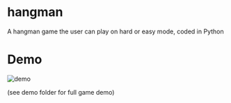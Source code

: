 # hangman
A hangman game the user can play on hard or easy mode, coded in Python

# Demo

![demo](https://github.com/cwz3/hangman/blob/main/hangmanDemo/Hnet-image.gif)


(see demo folder for full game demo)
